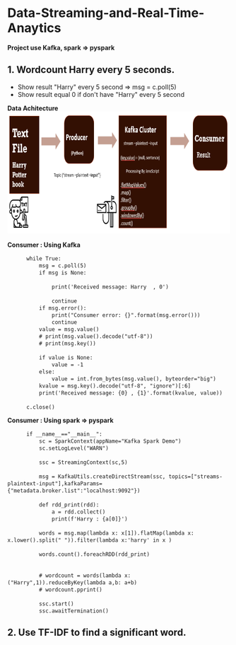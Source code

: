 # Data-Streaming-and-Real-Time-Anaytics

**Project use Kafka, spark => pyspark**  

## 1. Wordcount Harry every 5 seconds.  
- Show result "Harry" every 5 second => msg = c.poll(5)  
- Show result equal 0 if don't have "Harry" every 5 second  

**Data Achitecture**  
<img src="https://github.com/KodchakornL/Data-Streaming-and-Real-Time-Anaytics/blob/main/slide_ppt/picture_No.1.png" width="600" height="275" />  


**Consumer : Using Kafka**  
  
          while True:
              msg = c.poll(5)
              if msg is None:

                  print('Received message: Harry  , 0')

                  continue
              if msg.error():
                  print("Consumer error: {}".format(msg.error()))
                  continue
              value = msg.value()
              # print(msg.value().decode("utf-8"))
              # print(msg.key())

              if value is None:
                  value = -1
              else:
                  value = int.from_bytes(msg.value(), byteorder="big")
              kvalue = msg.key().decode("utf-8", "ignore")[:6]
              print('Received message: {0} , {1}'.format(kvalue, value))

          c.close()
  
  
**Consumer : Using spark => pyspark**
  
          if __name__=="__main__":
              sc = SparkContext(appName="Kafka Spark Demo")
              sc.setLogLevel("WARN")

              ssc = StreamingContext(sc,5)

              msg = KafkaUtils.createDirectStream(ssc, topics=["streams-plaintext-input"],kafkaParams={"metadata.broker.list":"localhost:9092"})

              def rdd_print(rdd):
                  a = rdd.collect()
                  print(f'Harry : {a[0]}')

              words = msg.map(lambda x: x[1]).flatMap(lambda x: x.lower().split(" ")).filter(lambda x:'harry' in x )

              words.count().foreachRDD(rdd_print)


              # wordcount = words(lambda x: ("Harry",1)).reduceByKey(lambda a,b: a+b)
              # wordcount.pprint()

              ssc.start()
              ssc.awaitTermination()
            
            
## 2. Use TF-IDF to find a significant word.
